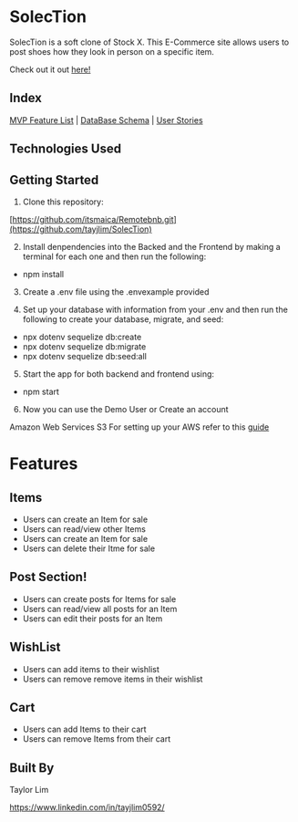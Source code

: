 # SolecTion

SolecTion is a soft clone of Stock X. This E-Commerce site allows users to post shoes how they look in person on a specific item.

Check out it out [here!](https://solection.onrender.com/)

## Index

[MVP Feature List](https://github.com/tayjlim/SolecTion/wiki/Features-List) | [DataBase Schema](https://github.com/tayjlim/SolecTion/wiki/db_schema) | [User Stories](https://github.com/tayjlim/SolecTion/wiki/User-Stories)

## Technologies Used


## Getting Started 
1. Clone this repository:

[https://github.com/itsmaica/Remotebnb.git](https://github.com/tayjlim/SolecTion)

2. Install denpendencies into the Backed and the Frontend by making a terminal for each one and then run the following:

* npm install
3. Create a .env file using the .envexample provided

4. Set up your database with information from your .env and then run the following to create your database, migrate, and seed:

* npx dotenv sequelize db:create
* npx dotenv sequelize db:migrate
* npx dotenv sequelize db:seed:all
5. Start the app for both backend and frontend using:

* npm start

6. Now you can use the Demo User or Create an account

Amazon Web Services S3
For setting up your AWS refer to this [guide](https://github.com/jdrichardsappacad/aws-s3-pern-demo)

# Features

## Items
* Users can create an Item for sale
* Users can read/view other Items
* Users can create an Item for sale
* Users can delete their Itme for sale

## Post Section!
* Users can create posts for Items for sale
* Users can read/view all posts for an Item
* Users can edit their posts for an Item

## WishList
* Users can add items to their wishlist
* Users can remove remove items in their wishlist

## Cart
* Users can add Items to their cart
* Users can remove Items from their cart

## Built By 
Taylor Lim

https://www.linkedin.com/in/tayjlim0592/

